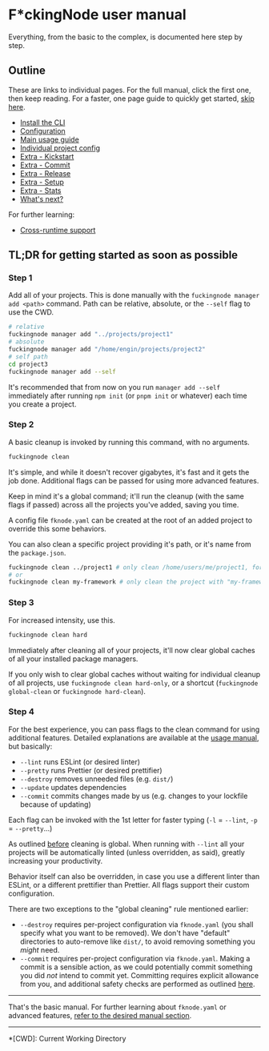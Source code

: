 # F*ckingNode user manual

Everything, from the basic to the complex, is documented here step by step.

## Outline

These are links to individual pages. For the full manual, click the first one, then keep reading. For a faster, one page guide to quickly get started, [skip here](#tldr-for-getting-started-as-soon-as-possible).

- [Install the CLI](install.md)
- [Configuration](configuration.md)
- [Main usage guide](usage.md)
- [Individual project config](fknode-yaml.md)
- [Extra - Kickstart](kickstart.md)
- [Extra - Commit](commit.md)
- [Extra - Release](release.md)
- [Extra - Setup](setup.md)
- [Extra - Stats](stats.md)
- [What's next?](whats-next.md)

For further learning:

- [Cross-runtime support](cross-runtime.md)

## TL;DR for getting started as soon as possible

### Step 1

Add all of your projects. This is done manually with the `fuckingnode manager add <path>` command. Path can be relative, absolute, or the `--self` flag to use the CWD.

```bash
# relative
fuckingnode manager add "../projects/project1"
# absolute
fuckingnode manager add "/home/engin/projects/project2"
# self path
cd project3
fuckingnode manager add --self
```

It's recommended that from now on you run `manager add --self` immediately after running `npm init` (or `pnpm init` or whatever) each time you create a project.

### Step 2

A basic cleanup is invoked by running this command, with no arguments.

```bash
fuckingnode clean
```

It's simple, and while it doesn't recover gigabytes, it's fast and it gets the job done. Additional flags can be passed for using more advanced features.

Keep in mind it's a global command; it'll run the cleanup (with the same flags if passed) across all the projects you've added, saving you time.

A config file `fknode.yaml` can be created at the root of an added project to override this some behaviors.

You can also clean a specific project providing it's path, or it's name from the `package.json`.

```bash
fuckingnode clean ../project1 # only clean /home/users/me/project1, for example
# or
fuckingnode clean my-framework # only clean the project with "my-framework" in the "name" field
```

### Step 3

For increased intensity, use this.

```bash
fuckingnode clean hard
```

Immediately after cleaning all of your projects, it'll now clear global caches of all your installed package managers.

If you only wish to clear global caches without waiting for individual cleanup of all projects, use `fuckingnode clean hard-only`, or a shortcut (`fuckingnode global-clean` or `fuckingnode hard-clean`).

### Step 4

For the best experience, you can pass flags to the clean command for using additional features. Detailed explanations are available at the [usage manual](../manual/usage.md), but basically:

- `--lint` runs ESLint (or desired linter)
- `--pretty` runs Prettier (or desired prettifier)
- `--destroy` removes unneeded files (e.g. `dist/`)
- `--update` updates dependencies
- `--commit` commits changes made by us (e.g. changes to your lockfile because of updating)

Each flag can be invoked with the 1st letter for faster typing (`-l` = `--lint`, `-p` = `--pretty`...)

As outlined [before](#step-2) cleaning is global. When running with `--lint` all your projects will be automatically linted (unless overridden, as said), greatly increasing your productivity.

Behavior itself can also be overridden, in case you use a different linter than ESLint, or a different prettifier than Prettier. All flags support their custom configuration.

There are two exceptions to the "global cleaning" rule mentioned earlier:

- `--destroy` requires per-project configuration via `fknode.yaml` (you shall specify what you want to be removed). We don't have "default" directories to auto-remove like `dist/`, to avoid removing something you _might_ need.
- `--commit` requires per-project configuration via `fknode.yaml`. Making a commit is a sensible action, as we could potentially commit something you did _not_ intend to commit yet. Committing requires explicit allowance from you, and additional safety checks are performed as outlined [here](../manual/usage.md#committing-your-code-commit).

---

That's the basic manual. For further learning about `fknode.yaml` or advanced features, [refer to the desired manual section](#outline).

---

*[CWD]: Current Working Directory
